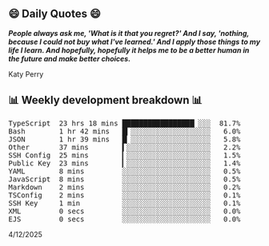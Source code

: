 ## 😄 Daily Quotes 😄

_**People always ask me, 'What is it that you regret?' And I say, 'nothing, because I could not buy what I've learned.' And I apply those things to my life I learn. And hopefully, hopefully it helps me to be a better human in the future and make better choices.**_

Katy Perry



## 📊 Weekly development breakdown 📊

<pre>TypeScript  23 hrs 18 mins █████████████████▏░░░  81.7%
Bash        1 hr 42 mins   █▎░░░░░░░░░░░░░░░░░░░   6.0%
JSON        1 hr 39 mins   █▏░░░░░░░░░░░░░░░░░░░   5.8%
Other       37 mins        ▍░░░░░░░░░░░░░░░░░░░░   2.2%
SSH Config  25 mins        ▎░░░░░░░░░░░░░░░░░░░░   1.5%
Public Key  23 mins        ▎░░░░░░░░░░░░░░░░░░░░   1.4%
YAML        8 mins         ░░░░░░░░░░░░░░░░░░░░░   0.5%
JavaScript  8 mins         ░░░░░░░░░░░░░░░░░░░░░   0.5%
Markdown    2 mins         ░░░░░░░░░░░░░░░░░░░░░   0.2%
TSConfig    2 mins         ░░░░░░░░░░░░░░░░░░░░░   0.1%
SSH Key     1 min          ░░░░░░░░░░░░░░░░░░░░░   0.1%
XML         0 secs         ░░░░░░░░░░░░░░░░░░░░░   0.0%
EJS         0 secs         ░░░░░░░░░░░░░░░░░░░░░   0.0%</pre>

4/12/2025